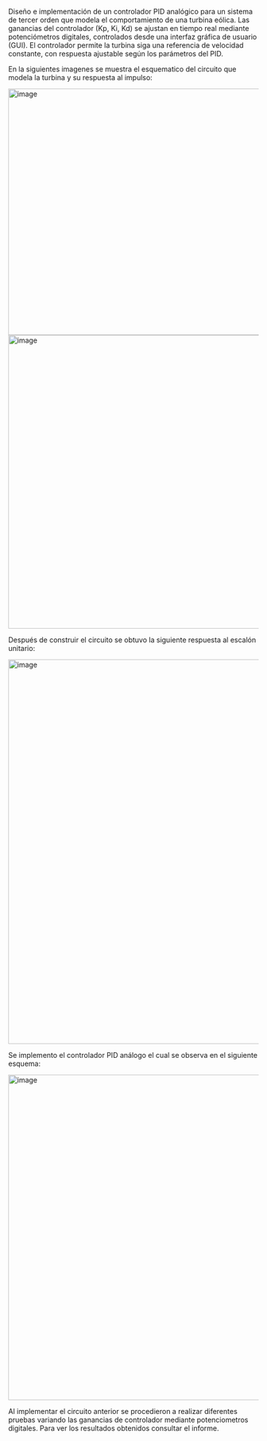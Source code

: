Diseño e implementación de un controlador PID analógico para un sistema de tercer orden que modela el comportamiento de una turbina eólica. Las ganancias del controlador (Kp, Ki, Kd) se ajustan en tiempo real mediante potenciómetros digitales, controlados desde una interfaz gráfica de usuario (GUI). El controlador permite la turbina siga una referencia de velocidad constante, con respuesta ajustable según los parámetros del PID.

En la siguientes imagenes se muestra el esquematico del circuito que modela la turbina y su respuesta al impulso:

<img width="1139" height="496" alt="image" src="https://github.com/user-attachments/assets/786ff2f7-df91-4773-a5d1-4959e20bb4c3" />

<img width="1314" height="591" alt="image" src="https://github.com/user-attachments/assets/0aadc1ab-2532-4562-ac88-7f386e906aaf" />

Después de construir el circuito se obtuvo la siguiente respuesta al escalón unitario:

<img width="1292" height="774" alt="image" src="https://github.com/user-attachments/assets/c04375ca-c6c7-4471-8e2a-606786f1781c" />

Se implemento el controlador PID análogo el cual se observa en el siguiente esquema:

<img width="1682" height="655" alt="image" src="https://github.com/user-attachments/assets/68f2c725-d2ea-4642-8c64-b986d0a39cf2" />

Al implementar el circuito anterior se procedieron a realizar diferentes pruebas variando las ganancias de controlador mediante potenciometros digitales. Para ver los resultados obtenidos consultar el informe.
